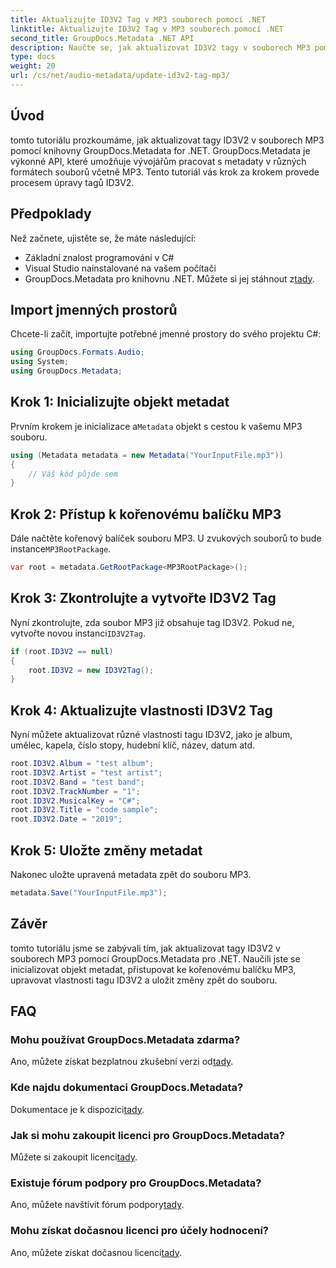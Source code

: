 ```yaml
---
title: Aktualizujte ID3V2 Tag v MP3 souborech pomocí .NET
linktitle: Aktualizujte ID3V2 Tag v MP3 souborech pomocí .NET
second_title: GroupDocs.Metadata .NET API
description: Naučte se, jak aktualizovat ID3V2 tagy v souborech MP3 pomocí .NET s GroupDocs.Metadata pro efektivní správu souborů.
type: docs
weight: 20
url: /cs/net/audio-metadata/update-id3v2-tag-mp3/
---
```

## Úvod
tomto tutoriálu prozkoumáme, jak aktualizovat tagy ID3V2 v souborech MP3 pomocí knihovny GroupDocs.Metadata for .NET. GroupDocs.Metadata je výkonné API, které umožňuje vývojářům pracovat s metadaty v různých formátech souborů včetně MP3. Tento tutoriál vás krok za krokem provede procesem úpravy tagů ID3V2.
## Předpoklady
Než začnete, ujistěte se, že máte následující:
- Základní znalost programování v C#
- Visual Studio nainstalované na vašem počítači
-  GroupDocs.Metadata pro knihovnu .NET. Můžete si jej stáhnout z[tady](https://releases.groupdocs.com/metadata/net/).

## Import jmenných prostorů
Chcete-li začít, importujte potřebné jmenné prostory do svého projektu C#:
```csharp
using GroupDocs.Formats.Audio;
using System;
using GroupDocs.Metadata;
```
## Krok 1: Inicializujte objekt metadat
 Prvním krokem je inicializace a`Metadata` objekt s cestou k vašemu MP3 souboru.
```csharp
using (Metadata metadata = new Metadata("YourInputFile.mp3"))
{
    // Váš kód půjde sem
}
```
## Krok 2: Přístup k kořenovému balíčku MP3
 Dále načtěte kořenový balíček souboru MP3. U zvukových souborů to bude instance`MP3RootPackage`.
```csharp
var root = metadata.GetRootPackage<MP3RootPackage>();
```
## Krok 3: Zkontrolujte a vytvořte ID3V2 Tag
 Nyní zkontrolujte, zda soubor MP3 již obsahuje tag ID3V2. Pokud ne, vytvořte novou instanci`ID3V2Tag`.
```csharp
if (root.ID3V2 == null)
{
    root.ID3V2 = new ID3V2Tag();
}
```
## Krok 4: Aktualizujte vlastnosti ID3V2 Tag
Nyní můžete aktualizovat různé vlastnosti tagu ID3V2, jako je album, umělec, kapela, číslo stopy, hudební klíč, název, datum atd.
```csharp
root.ID3V2.Album = "test album";
root.ID3V2.Artist = "test artist";
root.ID3V2.Band = "test band";
root.ID3V2.TrackNumber = "1";
root.ID3V2.MusicalKey = "C#";
root.ID3V2.Title = "code sample";
root.ID3V2.Date = "2019";
```
## Krok 5: Uložte změny metadat
Nakonec uložte upravená metadata zpět do souboru MP3.
```csharp
metadata.Save("YourInputFile.mp3");
```

## Závěr
tomto tutoriálu jsme se zabývali tím, jak aktualizovat tagy ID3V2 v souborech MP3 pomocí GroupDocs.Metadata pro .NET. Naučili jste se inicializovat objekt metadat, přistupovat ke kořenovému balíčku MP3, upravovat vlastnosti tagu ID3V2 a uložit změny zpět do souboru.

## FAQ
### Mohu používat GroupDocs.Metadata zdarma?
 Ano, můžete získat bezplatnou zkušební verzi od[tady](https://releases.groupdocs.com/).
### Kde najdu dokumentaci GroupDocs.Metadata?
 Dokumentace je k dispozici[tady](https://reference.groupdocs.com/metadata/net/).
### Jak si mohu zakoupit licenci pro GroupDocs.Metadata?
 Můžete si zakoupit licenci[tady](https://purchase.groupdocs.com/buy).
### Existuje fórum podpory pro GroupDocs.Metadata?
 Ano, můžete navštívit fórum podpory[tady](https://forum.groupdocs.com/c/metadata/14).
### Mohu získat dočasnou licenci pro účely hodnocení?
 Ano, můžete získat dočasnou licenci[tady](https://purchase.groupdocs.com/temporary-license/).